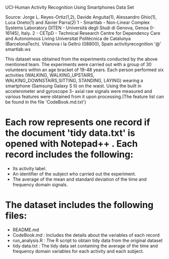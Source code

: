 UCI-Human Activity Recognition Using Smartphones Data Set 

Source: Jorge L. Reyes-Ortiz(1,2), Davide Anguita(1), Alessandro Ghio(1), Luca Oneto(1) and Xavier Parra(2)
1 - Smartlab - Non-Linear Complex Systems Laboratory
    DITEN - Università degli Studi di Genova, Genoa (I-16145), Italy.
2 - CETpD - Technical Research Centre for Dependency Care and Autonomous Living
    Universitat Politècnica de Catalunya (BarcelonaTech). Vilanova i la Geltrú (08800), Spain
    activityrecognition '@' smartlab.ws

This dataset was obtained from the experiments conducted by the above mentioned team. The experiments were carried out with a group of 30 volunteers within an age bracket of 19-48 years. 
Each person performed six activities (WALKING, WALKING_UPSTAIRS, WALKING_DOWNSTAIRS,SITTING, STANDING, LAYING) wearing a smartphone (Samsung Galaxy S II) on the waist. Using the built in
accelerometer and gyroscope 3- axial raw signals were measured and various features were obtained from it upon processing.(The feature list can be found in the file 'CodeBook.md.txt')

Each row represents one record if the document 'tidy data.txt' is opened with Notepad++ .
Each record includes the following:
====================================
- Its activity label. 
- An identifier of the subject who carried out the experiment.
- The average of the mean and standard deviation of the time and frequency domain signals. 

The dataset includes the following files:
=========================================
- README.md
- CodeBook.md : Includes the details about the variables of each record
- run_analysis.R : The R script to obtain tidy data from the original dataset
- tidy data.txt : The tidy data set containing the average of the time and frequency domain variables for each activity and each subject.
